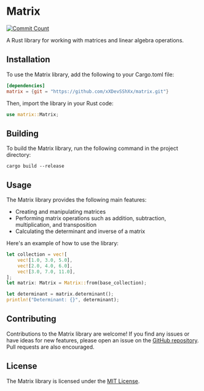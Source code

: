 # Matrix

[![Commit Count](https://img.shields.io/github/commit-count/xXDevSShXx/matrix)](https://github.com/xXDevSShXx/matrix)

A Rust library for working with matrices and linear algebra operations.

## Installation

To use the Matrix library, add the following to your Cargo.toml file:

```toml
[dependencies]
matrix = {git = "https://github.com/xXDevSShXx/matrix.git"}
```

Then, import the library in your Rust code:

```rust
use matrix::Matrix;
```

## Building

To build the Matrix library, run the following command in the project directory:

```
cargo build --release
```

## Usage

The Matrix library provides the following main features:

- Creating and manipulating matrices
- Performing matrix operations such as addition, subtraction, multiplication, and transposition
- Calculating the determinant and inverse of a matrix

Here's an example of how to use the library:

```rust
let collection = vec![
    vec![1.0, 3.0, 5.0],
    vec![2.0, 4.0, 6.0],
    vec![3.0, 7.0, 11.0],
];
let matrix: Matrix = Matrix::from(base_collection);

let determinant = matrix.determinant();
println!("Determinant: {}", determinant);
```

## Contributing

Contributions to the Matrix library are welcome! If you find any issues or have ideas for new features, please open an issue on the [GitHub repository](https://github.com/xXDevSShXx/matrix). Pull requests are also encouraged.

## License

The Matrix library is licensed under the [MIT License](LICENSE).

